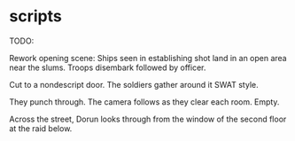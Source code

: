 # scripts

TODO:

Rework opening scene: Ships seen in establishing shot land in an open area near the slums. Troops disembark followed by officer. 

Cut to a nondescript door. The soldiers gather around it SWAT style. 

They punch through. The camera follows as they clear each room. Empty. 

Across the street, Dorun looks through from the window of the second floor at the raid below. 
